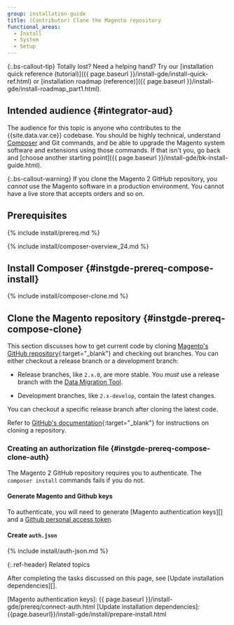 ```yaml
---
group: installation-guide
title: (Contributor) Clone the Magento repository
functional_areas:
  - Install
  - System
  - Setup
---
```


{:.bs-callout-tip}
Totally lost? Need a helping hand? Try our [installation quick reference (tutorial)]({{ page.baseurl }}/install-gde/install-quick-ref.html) or [installation roadmap (reference)]({{ page.baseurl }}/install-gde/install-roadmap_part1.html).

## Intended audience {#integrator-aud}

The audience for this topic is anyone who contributes to the {{site.data.var.ce}} codebase.
You should be highly technical, understand [Composer](https://glossary.magento.com/composer) and Git commands, and be able to upgrade the Magento system software and extensions using those commands. If that isn't you, go back and [choose another starting point]({{ page.baseurl }}/install-gde/bk-install-guide.html).

{:.bs-callout-warning}
If you clone the Magento 2 GitHub repository, you _cannot_ use the Magento software in a production environment.
You cannot have a live store that accepts orders and so on.

## Prerequisites

{% include install/prereq.md %}

{% include install/composer-overview_24.md %}

## Install Composer {#instgde-prereq-compose-install}

{% include install/composer-clone.md %}

## Clone the Magento repository {#instgde-prereq-compose-clone}

This section discusses how to get current code by cloning [Magento's GitHub repository][]{:target="_blank"} and checking out branches.
You can either checkout a release branch or a development branch:

*  Release branches, like `2.x.0`, are more stable. You _must_ use a release branch with the [Data Migration Tool][].

*  Development branches, like `2.x-develop`, contain the latest changes.

You can checkout a specific release branch after cloning the latest code.

Refer to [GitHub's documentation][]{:target="_blank"} for instructions on cloning a repository.

### Creating an authorization file {#instgde-prereq-compose-clone-auth}

The Magento 2 GitHub repository requires you to authenticate. The `composer install` commands fails if you do not.

#### Generate Magento and Github keys

To authenticate, you will need to generate [Magento authentication keys][] and a [Github personal access token][].

#### Create `auth.json`

{% include install/auth-json.md %}

{:.ref-header}
Related topics

After completing the tasks discussed on this page, see [Update installation dependencies][].

<!-- LINK DEFINITIONS -->

[Github personal access token]: https://help.github.com/articles/creating-a-personal-access-token-for-the-command-line/
[Magento's GitHub repository]: https://github.com/magento/magento2
[Data Migration Tool]: {{page.baseurl}}/migration/bk-migration-guide.html
[GitHub's documentation]: https://help.github.com/articles/cloning-a-repository-from-github/
[Magento authentication keys]: {{ page.baseurl }}/install-gde/prereq/connect-auth.html
[Update installation dependencies]: {{page.baseurl}}/install-gde/install/prepare-install.html
